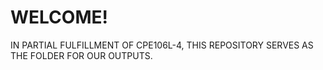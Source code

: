 # WELCOME!

IN PARTIAL FULFILLMENT OF CPE106L-4, THIS REPOSITORY SERVES AS THE FOLDER FOR OUR OUTPUTS.
